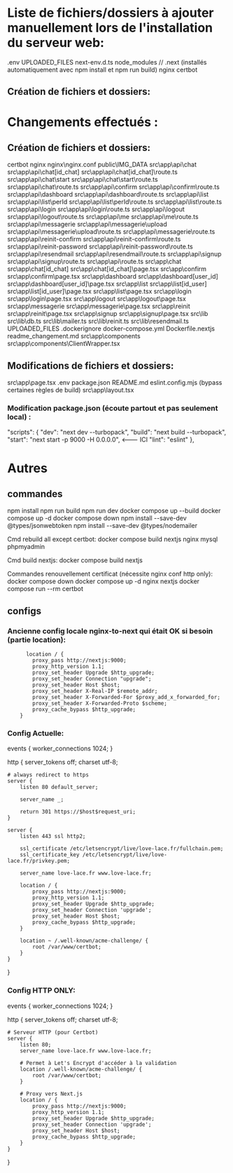 # Liste de fichiers/dossiers à ajouter manuellement lors de l'installation du serveur web:
.env
UPLOADED_FILES
next-env.d.ts
node_modules // .next (installés automatiquement avec npm install et npm run build)
nginx
certbot

## Création de fichiers et dossiers: 

# Changements effectués :
## Création de fichiers et dossiers: 
certbot
nginx
nginx\nginx.conf
public\IMG_DATA
src\app\api\chat
src\app\api\chat\[id_chat]
src\app\api\chat\[id_chat]\route.ts
src\app\api\chat\start
src\app\api\chat\start\route.ts
src\app\api\chat\route.ts
src\app\api\confirm
src\app\api\confirm\route.ts
src\app\api\dashboard
src\app\api\dashboard\route.ts
src\app\api\list
src\app\api\list\perId
src\app\api\list\perId\route.ts
src\app\api\list\route.ts
src\app\api\login
src\app\api\login\route.ts
src\app\api\logout
src\app\api\logout\route.ts
src\app\api\me
src\app\api\me\route.ts
src\app\api\messagerie
src\app\api\messagerie\upload
src\app\api\messagerie\upload\route.ts
src\app\api\messagerie\route.ts
src\app\api\reinit-confirm
src\app\api\reinit-confirm\route.ts
src\app\api\reinit-password
src\app\api\reinit-password\route.ts
src\app\api\resendmail
src\app\api\resendmail\route.ts
src\app\api\signup
src\app\api\signup\route.ts
src\app\api\route.ts
src\app\chat
src\app\chat\[id_chat]
src\app\chat\[id_chat]\page.tsx
src\app\confirm
src\app\confirm\page.tsx
src\app\dashboard
src\app\dashboard\[user_id]
src\app\dashboard\[user_id]\page.tsx
src\app\list
src\app\list\[id_user]
src\app\list\[id_user]\page.tsx
src\app\list\page.tsx
src\app\login
src\app\login\page.tsx
src\app\logout
src\app\logout\page.tsx
src\app\messagerie
src\app\messagerie\page.tsx
src\app\reinit
src\app\reinit\page.tsx
src\app\signup
src\app\signup\page.tsx
src\lib
src\lib\db.ts
src\lib\mailer.ts
src\lib\reinit.ts
src\lib\resendmail.ts
UPLOADED_FILES
.dockerignore
docker-compose.yml
Dockerfile.nextjs
readme_changement.md
src\app\components
src\app\components\ClientWrapper.tsx

## Modifications de fichiers et dossiers:
src\app\page.tsx
.env
package.json
README.md
eslint.config.mjs (bypass certaines règles de build)
src\app\layout.tsx

### Modification package.json (écoute partout et pas seulement local) : 
"scripts": {
    "dev": "next dev --turbopack",
    "build": "next build --turbopack",
    "start": "next start -p 9000 -H 0.0.0.0", <--- ICI 
    "lint": "eslint"
  },

# Autres
## commandes
npm install
npm run build
npm run dev
docker compose up --build
docker compose up -d
docker compose down
npm install --save-dev @types/jsonwebtoken
npm install --save-dev @types/nodemailer

Cmd rebuild all except certbot:
docker compose build nextjs nginx mysql phpmyadmin

Cmd build nextjs:
docker compose build nextjs

Commandes renouvellement certificat (nécessite nginx conf http only):
docker compose down
docker compose up -d nginx nextjs
docker compose run --rm certbot

## configs
### Ancienne config locale nginx-to-next qui était OK si besoin (partie location):

          location / {
            proxy_pass http://nextjs:9000;
            proxy_http_version 1.1;
            proxy_set_header Upgrade $http_upgrade;
            proxy_set_header Connection "upgrade";
            proxy_set_header Host $host;
            proxy_set_header X-Real-IP $remote_addr;
            proxy_set_header X-Forwarded-For $proxy_add_x_forwarded_for;
            proxy_set_header X-Forwarded-Proto $scheme;
            proxy_cache_bypass $http_upgrade;
        }

### Config Actuelle:
events {
    worker_connections  1024;
}

http {
    server_tokens off;
    charset utf-8;

    # always redirect to https
    server {
        listen 80 default_server;

        server_name _;

        return 301 https://$host$request_uri;
    }

    server {
        listen 443 ssl http2;

        ssl_certificate /etc/letsencrypt/live/love-lace.fr/fullchain.pem;
        ssl_certificate_key /etc/letsencrypt/live/love-lace.fr/privkey.pem;

        server_name love-lace.fr www.love-lace.fr;

        location / {
            proxy_pass http://nextjs:9000;
            proxy_http_version 1.1;
            proxy_set_header Upgrade $http_upgrade;
            proxy_set_header Connection 'upgrade';
            proxy_set_header Host $host;
            proxy_cache_bypass $http_upgrade;
        }

        location ~ /.well-known/acme-challenge/ {
            root /var/www/certbot;
        }
    }
}

### Config HTTP ONLY:
events {
    worker_connections 1024;
}

http {
    server_tokens off;
    charset utf-8;

    # Serveur HTTP (pour Certbot)
    server {
        listen 80;
        server_name love-lace.fr www.love-lace.fr;

        # Permet à Let's Encrypt d'accéder à la validation
        location /.well-known/acme-challenge/ {
            root /var/www/certbot;
        }

        # Proxy vers Next.js
        location / {
            proxy_pass http://nextjs:9000;
            proxy_http_version 1.1;
            proxy_set_header Upgrade $http_upgrade;
            proxy_set_header Connection 'upgrade';
            proxy_set_header Host $host;
            proxy_cache_bypass $http_upgrade;
        }
    }
}
